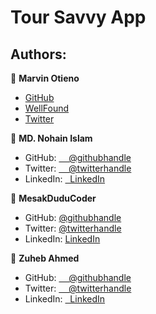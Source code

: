 # Tour Savvy App

## Authors:

👤 **Marvin Otieno**

- [GitHub](https://github.com/marvin-nyalik)
- [WellFound](https://wellfound.com/u/marvin-otieno)
- [Twitter](https://twitter.com/NyalikMarvin)

👤 **MD. Nohain Islam**
- GitHub: [&nbsp; &nbsp; @githubhandle](https://github.com/Zafron047)
- Twitter: [&nbsp; &nbsp; @twitterhandle](https://twitter.com/NohainZ)
- LinkedIn: [&nbsp; LinkedIn](https://www.linkedin.com/in/nohain-islam/)

👤 **MesakDuduCoder**

- GitHub: [@githubhandle](https://github.com/MesakDuduCoder)
- Twitter: [@twitterhandle](https://twitter.com/mesak_10)
- LinkedIn: [LinkedIn](https://www.linkedin.com/in/mesak-lalrindika/)

👤 **Zuheb Ahmed**

- GitHub: [&nbsp; &nbsp; @githubhandle](https://github.com/zuhebahmed88091)
- Twitter: [&nbsp; &nbsp; @twitterhandle](https://twitter.com/ZuhebAhmed88091)
- LinkedIn: [&nbsp; LinkedIn](https://www.linkedin.com/in/zuheb-ahmed/)